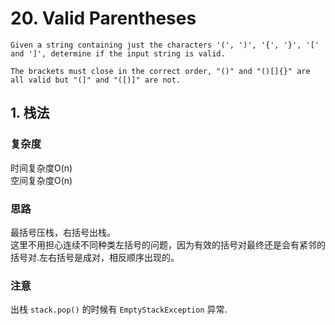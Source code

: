#  20. Valid Parentheses
```
Given a string containing just the characters '(', ')', '{', '}', '[' and ']', determine if the input string is valid.

The brackets must close in the correct order, "()" and "()[]{}" are all valid but "(]" and "([)]" are not.
```

## 1. 栈法

### 复杂度
时间复杂度O(n)  <br>
空间复杂度O(n)

### 思路
最括号压栈，右括号出栈。 <br>
这里不用担心连续不同种类左括号的问题，因为有效的括号对最终还是会有紧邻的括号对.左右括号是成对，相反顺序出现的。

### 注意
出栈 `stack.pop()` 的时候有 `EmptyStackException` 异常.

